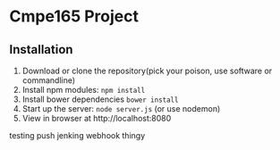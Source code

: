 # Cmpe165 Project 

## Installation
1. Download or clone the repository(pick your poison, use software or commandline)
2. Install npm modules: `npm install`
3. Install bower dependencies `bower install`
4. Start up the server: `node server.js` (or use nodemon)
5. View in browser at http://localhost:8080



testing push jenking webhook thingy